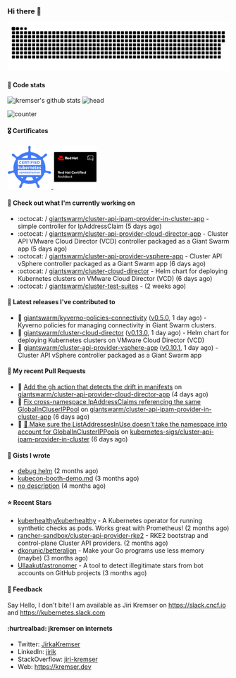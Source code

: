 ### Hi there 👋

![GitHub Snake](github-snake-dark.svg)

#### 📱 Code stats

![jkremser's github stats](https://github-readme-stats.vercel.app/api?username=jkremser&count_private=true&show_icons=true&hide_border=false&theme=tokyonight&title_color=5bcdec&bg_color=0d1117&border_radius=false) ![head](https://user-images.githubusercontent.com/535866/175570014-71166aaa-95f7-4a4f-869c-93a16481de4e.jpeg)



![counter](https://komarev.com/ghpvc/?username=jkremser&color=5bcdec&style=for-the-badge)

#### 🎖 Certificates
<p align="left">
    <a href="https://www.credly.com/badges/8ca716d9-fa9b-42e6-b4a1-ad043baf5396/public_url">
        <img src="https://raw.githubusercontent.com/cncf/artwork/master/other/cka/color/kubernetes-cka-color.png" alt="https://www.credly.com/badges/8ca716d9-fa9b-42e6-b4a1-ad043baf5396/public_url" width="100" height="100"/>
    </a>
    <a href="https://rhtapps.redhat.com/verify/?certId=120-194-022">
        <img src="./rhca.png" alt="https://rhtapps.redhat.com/verify/?certId=120-194-022" width="100" height="100"/>
    </a>
</p>

#### 👷 Check out what I'm currently working on

- :octocat: / [giantswarm/cluster-api-ipam-provider-in-cluster-app](https://github.com/giantswarm/cluster-api-ipam-provider-in-cluster-app) - simple controller for IpAddressClaim (5 days ago)
- :octocat: / [giantswarm/cluster-api-provider-cloud-director-app](https://github.com/giantswarm/cluster-api-provider-cloud-director-app) - Cluster API VMware Cloud Director (VCD) controller packaged as a Giant Swarm app (5 days ago)
- :octocat: / [giantswarm/cluster-api-provider-vsphere-app](https://github.com/giantswarm/cluster-api-provider-vsphere-app) - Cluster API vSphere controller packaged as a Giant Swarm app (6 days ago)
- :octocat: / [giantswarm/cluster-cloud-director](https://github.com/giantswarm/cluster-cloud-director) - Helm chart for deploying Kubernetes clusters on VMware Cloud Director (VCD) (6 days ago)
- :octocat: / [giantswarm/cluster-test-suites](https://github.com/giantswarm/cluster-test-suites) -  (2 weeks ago)

#### 🔭 Latest releases I've contributed to

- 🎉 [giantswarm/kyverno-policies-connectivity](https://github.com/giantswarm/kyverno-policies-connectivity) ([v0.5.0](https://github.com/giantswarm/kyverno-policies-connectivity/releases/tag/v0.5.0), 1 day ago) - Kyverno policies for managing connectivity in Giant Swarm clusters.
- 🎉 [giantswarm/cluster-cloud-director](https://github.com/giantswarm/cluster-cloud-director) ([v0.13.0](https://github.com/giantswarm/cluster-cloud-director/releases/tag/v0.13.0), 1 day ago) - Helm chart for deploying Kubernetes clusters on VMware Cloud Director (VCD)
- 🎉 [giantswarm/cluster-api-provider-vsphere-app](https://github.com/giantswarm/cluster-api-provider-vsphere-app) ([v0.10.1](https://github.com/giantswarm/cluster-api-provider-vsphere-app/releases/tag/v0.10.1), 1 day ago) - Cluster API vSphere controller packaged as a Giant Swarm app

#### 🔨 My recent Pull Requests

- 💪 [Add the gh action that detects the drift in manifests](https://github.com/giantswarm/cluster-api-provider-cloud-director-app/pull/68) on [giantswarm/cluster-api-provider-cloud-director-app](https://github.com/giantswarm/cluster-api-provider-cloud-director-app) (4 days ago)
- 💪 [Fix cross-namespace IpAddressClaims referencing the same GlobalInCluserIPPool](https://github.com/giantswarm/cluster-api-ipam-provider-in-cluster-app/pull/25) on [giantswarm/cluster-api-ipam-provider-in-cluster-app](https://github.com/giantswarm/cluster-api-ipam-provider-in-cluster-app) (6 days ago)
- 💪 [:bug: Make sure the ListAddressesInUse doesn&#39;t take the namespace into account for GlobalInClusterIPPools](https://github.com/kubernetes-sigs/cluster-api-ipam-provider-in-cluster/pull/176) on [kubernetes-sigs/cluster-api-ipam-provider-in-cluster](https://github.com/kubernetes-sigs/cluster-api-ipam-provider-in-cluster) (6 days ago)

#### 📓 Gists I wrote

- [debug helm](https://gist.github.com/40bc6009eefdea63b57854becf8409a5) (2 months ago)
- [kubecon-booth-demo.md](https://gist.github.com/8ec12c94e4ff2fc8aa0ee0754363a035) (3 months ago)
- [no description](https://gist.github.com/7fb07237a9c75a81cb03dd87ee181b13) (4 months ago)

#### ⭐ Recent Stars

- [kuberhealthy/kuberhealthy](https://github.com/kuberhealthy/kuberhealthy) - A Kubernetes operator for running synthetic checks as pods. Works great with Prometheus! (2 months ago)
- [rancher-sandbox/cluster-api-provider-rke2](https://github.com/rancher-sandbox/cluster-api-provider-rke2) - RKE2 bootstrap and control-plane Cluster API providers. (2 months ago)
- [dkorunic/betteralign](https://github.com/dkorunic/betteralign) - Make your Go programs use less memory (maybe) (3 months ago)
- [Ullaakut/astronomer](https://github.com/Ullaakut/astronomer) - A tool to detect illegitimate stars from bot accounts on GitHub projects (3 months ago)

#### 💬 Feedback

Say Hello, I don't bite! I am available as Jiri Kremser on https://slack.cncf.io and https://kubernetes.slack.com


#### :hurtrealbad: jkremser on internets

- Twitter: <a href="https://twitter.com/JirkaKremser">JirkaKremser</a>
- LinkedIn: <a href="https://www.linkedin.com/in/jirik/">jirik</a>
- StackOverflow: <a href="https://stackoverflow.com/users/1594980/jiri-kremser">jiri-kremser</a>
- Web: https://kremser.dev